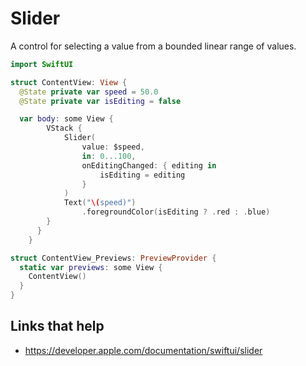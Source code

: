 # Slider

A control for selecting a value from a bounded linear range of values.

```swift
import SwiftUI

struct ContentView: View {
  @State private var speed = 50.0
  @State private var isEditing = false

  var body: some View {
        VStack {
            Slider(
                value: $speed,
                in: 0...100,
                onEditingChanged: { editing in
                    isEditing = editing
                }
            )
            Text("\(speed)")
                .foregroundColor(isEditing ? .red : .blue)
        }
      }
    }

struct ContentView_Previews: PreviewProvider {
  static var previews: some View {
    ContentView()
  }
}
```

## Links that help

- https://developer.apple.com/documentation/swiftui/slider
